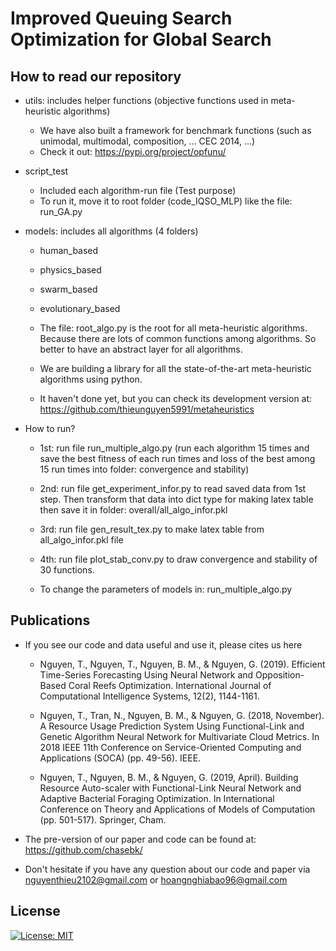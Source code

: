 # Improved Queuing Search Optimization for Global Search

## How to read our repository
* utils: includes helper functions (objective functions used in meta-heuristic algorithms)
    * We have also built a framework for benchmark functions (such as unimodal, multimodal, composition, ... CEC 2014, ...)
    * Check it out: https://pypi.org/project/opfunu/

* script_test
    * Included each algorithm-run file (Test purpose)
    * To run it, move it to root folder (code_IQSO_MLP) like the file: run_GA.py

* models: includes all algorithms (4 folders)
    * human_based
    * physics_based
    * swarm_based
    * evolutionary_based
    * The file: root_algo.py is the root for all meta-heuristic algorithms. Because there are lots of common functions among 
algorithms. So better to have an abstract layer for all algorithms.
    
    * We are building a library for all the state-of-the-art meta-heuristic algorithms using python.
    * It haven't done yet, but you can check its development version at: https://github.com/thieunguyen5991/metaheuristics
    
* How to run?
    * 1st: run file run_multiple_algo.py (run each algorithm 15 times and save the best fitness of each run times and loss
    of the best among 15 run times into folder: convergence and stability)
    * 2nd: run file get_experiment_infor.py to read saved data from 1st step. Then transform that data into dict type 
    for making latex table then save it in folder: overall/all_algo_infor.pkl
    * 3rd: run file gen_result_tex.py to make latex table from all_algo_infor.pkl file
    * 4th: run file plot_stab_conv.py to draw convergence and stability of 30 functions.
    
    * To change the parameters of models in: run_multiple_algo.py

## Publications
* If you see our code and data useful and use it, please cites us here
    * Nguyen, T., Nguyen, T., Nguyen, B. M., & Nguyen, G. (2019). Efficient Time-Series Forecasting Using Neural Network and Opposition-Based Coral Reefs Optimization. International Journal of Computational Intelligence Systems, 12(2), 1144-1161.
    
    * Nguyen, T., Tran, N., Nguyen, B. M., & Nguyen, G. (2018, November). A Resource Usage Prediction System Using Functional-Link and Genetic Algorithm Neural Network for Multivariate Cloud Metrics. In 2018 IEEE 11th Conference on Service-Oriented Computing and Applications (SOCA) (pp. 49-56). IEEE.

    * Nguyen, T., Nguyen, B. M., & Nguyen, G. (2019, April). Building Resource Auto-scaler with Functional-Link Neural Network and Adaptive Bacterial Foraging Optimization. In International Conference on Theory and Applications of Models of Computation (pp. 501-517). Springer, Cham.

* The pre-version of our paper and code can be found at: https://github.com/chasebk/

* Don't hesitate if you have any question about our code and paper via nguyenthieu2102@gmail.com or hoangnghiabao96@gmail.com 

## License

[![License: MIT](https://img.shields.io/badge/License-MIT-yellow.svg)](https://opensource.org/licenses/MIT)